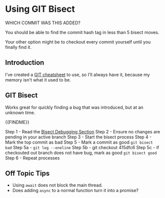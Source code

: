 # Using GIT Bisect

WHICH COMMIT WAS THIS ADDED?

You should be able to find the commit hash tag in less than 5 bisect moves.

Your other option might be to checkout every commit yourself until you finally find it.

## Introduction

I've created a [GIT cheatsheet](https://gist.github.com/webjestic/2a011d505335de09f5b2fb472a4bc990) to use, so I'll 
always have it, because my memory isn't what it used to be.

## GIT Bisect 

Works great for quickly finding a bug that was introduced, but at an unknown time.

{{FINDME}}

Step 1 - Read the [Bisect Debugging Section](https://gist.github.com/webjestic/2a011d505335de09f5b2fb472a4bc990#bisect-debugging)
Step 2 - Ensure no changes are pending in your active branch
Step 3 - Start the bisect process
Step 4 - Mark the top commit as bad
Step 5 - Mark a commit as good `git bisect bad`
Step 5a - `git log --oneline`
Step 5b - git checkout 415dfc6
Step 5c - if checkouted out branch does not have bug, mark as good `git bisect good`
Step 6 - Repeat processes

## Off Topic Tips

- Using `await` does not block the main thread.
- Does adding `async` to a normal function turn it into a promise?

